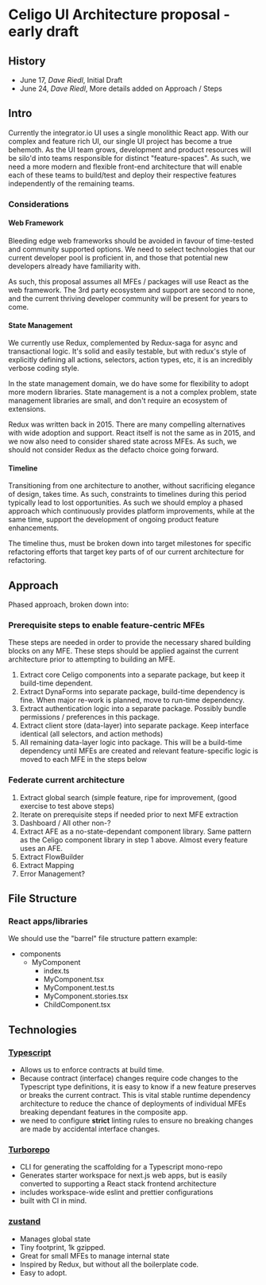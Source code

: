 # Celigo UI Architecture proposal - early draft

## History

- June 17, _Dave Riedl_, Initial Draft
- June 24, _Dave Riedl_, More details added on Approach / Steps

## Intro

Currently the integrator.io UI uses a single monolithic React app. With our complex and feature rich UI, our single UI project has become a true behemoth. As the UI team grows, development and product resources will be silo'd into teams responsible for distinct "feature-spaces". As such, we need a more modern and flexible front-end architecture that will enable each of these teams to build/test and deploy their respective features independently of the remaining teams.

### Considerations

#### Web Framework

Bleeding edge web frameworks should be avoided in favour of time-tested and community supported options. We need to select technologies that our current developer pool is proficient in, and those that potential new developers already have familiarity with.

As such, this proposal assumes all MFEs / packages will use React as the web framework. The 3rd party ecosystem and support are second to none, and the current thriving developer community will be present for years to come.

#### State Management

We currently use Redux, complemented by Redux-saga for async and transactional logic. It's solid and easily testable, but with redux's style of explicitly defining all actions, selectors, action types, etc, it is an incredibly verbose coding style.

In the state management domain, we do have some for flexibility to adopt more modern libraries. State management is a not a complex problem, state management libraries are small, and don't require an ecosystem of extensions.

Redux was written back in 2015. There are many compelling alternatives with wide adoption and support. React itself is not the same as in 2015, and we now also need to consider shared state across MFEs. As such, we should not consider Redux as the defacto choice going forward.

#### Timeline

Transitioning from one architecture to another, without sacrificing elegance of design, takes time. As such, constraints to timelines during this period typically lead to lost opportunities. As such we should employ a phased approach which continuously provides platform improvements, while at the same time, support the development of ongoing product feature enhancements.

The timeline thus, must be broken down into target milestones for specific refactoring efforts that target key parts of of our current architecture for refactoring.

## Approach

Phased approach, broken down into:

### Prerequisite steps to enable feature-centric MFEs

These steps are needed in order to provide the necessary shared building blocks on any MFE. These steps should be applied against the current architecture prior to attempting to building an MFE.

1. Extract core Celigo components into a separate package, but keep it build-time dependent.
2. Extract DynaForms into separate package, build-time dependency is fine. When major re-work is planned, move to run-time dependency.
3. Extract authentication logic into a separate package. Possibly bundle permissions / preferences in this package.
4. Extract client store (data-layer) into separate package. Keep interface identical (all selectors, and action methods)
5. All remaining data-layer logic into package. This will be a build-time dependency until MFEs are created and relevant feature-specific logic is moved to each MFE in the steps below

### Federate current architecture

1. Extract global search (simple feature, ripe for improvement, (good exercise to test above steps)
2. Iterate on prerequisite steps if needed prior to next MFE extraction
3. Dashboard / All other non-?
4. Extract AFE as a no-state-dependant component library. Same pattern as the Celigo component library in step 1 above. Almost every feature uses an AFE.
5. Extract FlowBuilder
6. Extract Mapping
7. Error Management?

## File Structure

### React apps/libraries

We should use the "barrel" file structure pattern
example:

- components
  - MyComponent
    - index.ts
    - MyComponent.tsx
    - MyComponent.test.ts
    - MyComponent.stories.tsx
    - ChildComponent.tsx

## Technologies

### [Typescript](https://www.typescriptlang.org/)

- Allows us to enforce contracts at build time.
- Because contract (interface) changes require code changes to the Typescript type definitions, it is easy to know if a new feature preserves or breaks the current contract. This is vital stable runtime dependency architecture to reduce the chance of deployments of individual MFEs breaking dependant features in the composite app.
- we need to configure **strict** linting rules to ensure no breaking changes are made by accidental interface changes.

### [Turborepo](https://turborepo.org/docs)

- CLI for generating the scaffolding for a Typescript mono-repo
- Generates starter workspace for next.js web apps, but is easily converted to supporting a React stack frontend architecture
- includes workspace-wide eslint and prettier configurations
- built with CI in mind.

### [zustand](https://github.com/pmndrs/zustand)

- Manages global state
- Tiny footprint, 1k gzipped.
- Great for small MFEs to manage internal state
- Inspired by Redux, but without all the boilerplate code.
- Easy to adopt.
